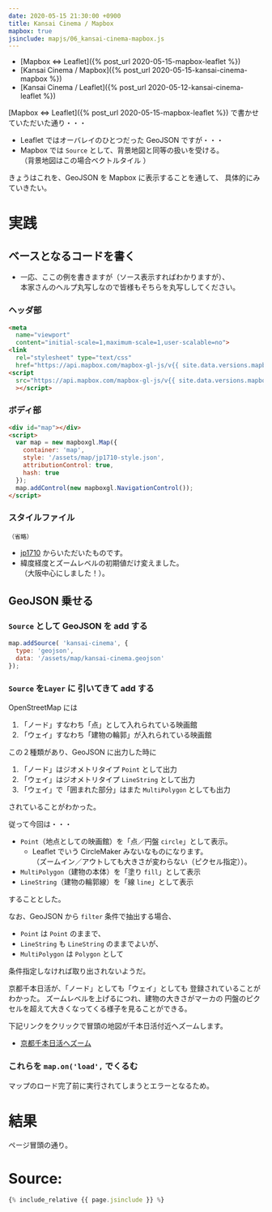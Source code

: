 ```yaml
---
date: 2020-05-15 21:30:00 +0900
title: Kansai Cinema / Mapbox
mapbox: true
jsinclude: mapjs/06_kansai-cinema-mapbox.js
---
```


* [Mapbox <=> Leaflet]({% post_url 2020-05-15-mapbox-leaflet %})
* [Kansai Cinema / Mapbox]({% post_url 2020-05-15-kansai-cinema-mapbox %})
* [Kansai Cinema / Leaflet]({% post_url 2020-05-12-kansai-cinema-leaflet %})


[Mapbox <=> Leaflet]({% post_url 2020-05-15-mapbox-leaflet %})
で書かせていただいた通り・・・

* Leaflet ではオーバレイのひとつだった GeoJSON ですが・・・
* Mapbox では `Source` として、背景地図と同等の扱いを受ける。  
  （背景地図はこの場合ベクトルタイル ）

きょうはこれを、GeoJSON を Mapbox に表示することを通して、
具体的にみていきたい。


# 実践

## ベースとなるコードを書く

* 一応、ここの例を書きますが（ソース表示すればわかりますが）、  
  本家さんのヘルプ丸写しなので皆様もそちらを丸写ししてください。

### ヘッダ部

```html
<meta
  name="viewport"
  content="initial-scale=1,maximum-scale=1,user-scalable=no">
<link
  rel="stylesheet" type="text/css"
  href="https://api.mapbox.com/mapbox-gl-js/v{{ site.data.versions.mapbox }}/mapbox-gl.css" />
<script
  src="https://api.mapbox.com/mapbox-gl-js/v{{ site.data.versions.mapbox }}/mapbox-gl.js"
  ></script>
```

### ボディ部

```html
<div id="map"></div>
<script>
  var map = new mapboxgl.Map({
    container: 'map',
    style: '/assets/map/jp1710-style.json',
    attributionControl: true,
    hash: true
  });
  map.addControl(new mapboxgl.NavigationControl());
</script>
```

### スタイルファイル

```
（省略）
```

* [jp1710](https://qiita.com/hfu/items/e7c0318bba67827d4327)
  からいただいたものです。
* 緯度経度とズームレベルの初期値だけ変えました。  
  （大阪中心にしました！）。


## GeoJSON 乗せる

### `Source` として GeoJSON を add する

```javascript
map.addSource( 'kansai-cinema', {
  type: 'geojson',
  data: '/assets/map/kansai-cinema.geojson'
});
```

### `Source` を`Layer` に 引いてきて add する

OpenStreetMap には

1. 「ノード」すなわち「点」として入れられている映画館
2. 「ウェイ」すなわち「建物の輪郭」が入れられている映画館

この２種類があり、GeoJSON に出力した時に

1. 「ノード」はジオメトリタイプ `Point` として出力
2. 「ウェイ」はジオメトリタイプ `LineString` として出力
3. 「ウェイ」で「囲まれた部分」はまた `MultiPolygon` としても出力

されていることがわかった。

従って今回は・・・

* `Point`（地点としての映画館）を「点／円盤 `circle`」として表示。
  * Leaflet でいう CircleMaker みないなものになります。  
    （ズームイン／アウトしても大きさが変わらない（ピクセル指定））。
* `MultiPolygon`（建物の本体）を「塗り `fill`」として表示
* `LineString`（建物の輪郭線）を「線 `line`」として表示

することとした。

なお、GeoJSON から `filter` 条件で抽出する場合、

* `Point` は `Point` のままで、
* `LineString` も `LineString` のままでよいが、
* `MultiPolygon` は `Polygon` として

条件指定しなければ取り出されないようだ。

京都千本日活が、「ノード」としても「ウェイ」としても
登録されていることがわかった。
ズームレベルを上げるにつれ、建物の大きさがマーカの
円盤のピクセルを超えて大きくなってくる様子を見ることができる。

下記リンクをクリックで冒頭の地図が千本日活付近へズームします。

* [京都千本日活へズーム](javascript:zoomInSenbon();)


### これらを `map.on('load',` でくるむ

マップのロード完了前に実行されてしまうとエラーとなるため。


# 結果

ページ冒頭の通り。


# Source:

```javascript
{% include_relative {{ page.jsinclude }} %}
```
